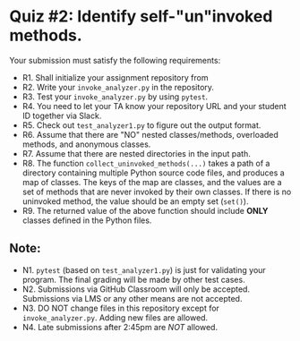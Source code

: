 # Quiz #2: Identify self-"un"invoked methods.

Your submission must satisfy the following requirements:

* R1. Shall initialize your assignment repository from 
* R2. Write your `invoke_analyzer.py` in the repository.
* R3. Test your `invoke_analyzer.py` by using `pytest`.
* R4. You need to let your TA know your repository URL and your student ID together via Slack.
* R5. Check out `test_analyzer1.py` to figure out the output format.
* R6. Assume that there are "NO" nested classes/methods, overloaded methods, and anonymous classes.
* R7. Assume that there are nested directories in the input path.
* R8. The function `collect_uninvoked_methods(...)` takes a path of a directory containing multiple Python source code files, and produces a map of classes. The keys of the map are classes, and the values are a set of methods that are never invoked by their own classes. If there is no uninvoked method, the value should be an empty set (`set()`).
* R9. The returned value of the above function should include **ONLY** classes defined in the Python files.


## Note:

* N1. `pytest` (based on `test_analyzer1.py`) is just for validating your program. The final grading will be made by other test cases.
* N2. Submissions via GitHub Classroom will only be accepted. Submissions via LMS or any other means are not accepted.
* N3. DO NOT change files in this repository except for `invoke_analyzer.py`. Adding new files are allowed.
* N4. Late submissions after 2:45pm are *NOT* allowed.

